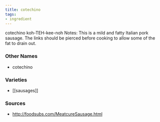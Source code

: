```yaml
---
title: cotechino
tags:
- ingredient
---
```

cotechino koh-TEH-kee-noh Notes: This is a mild and fatty Italian pork sausage. The links should be pierced before cooking to allow some of the fat to drain out.

### Other Names

* cotechino

### Varieties

* [[sausages]]

### Sources
* http://foodsubs.com/MeatcureSausage.html
